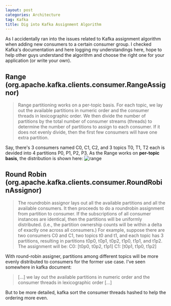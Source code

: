 ```yaml
---
layout: post
categories: Architecture
tag: Kafka
title: Dig into Kafka Assignment Algorithm
---
```

As I accidentally ran into the issues related to Kafka assignment algorithm when adding new consumers to a certain consumer group. I checked Kafka's documentation and here logging my understandings here, hope to help other guys understand the algorithm and choose the right one for your application (or write your own).
<!--more-->
## Range (org.apache.kafka.clients.consumer.RangeAssignor)
> Range partitioning works on a per-topic basis. For each topic, we lay out the available partitions in numeric order and the consumer threads in lexicographic order. We then divide the number of partitions by the total number of consumer streams (threads) to determine the number of partitions to assign to each consumer. If it does not evenly divide, then the first few consumers will have one extra partition.

Say, there's 3 consumers named C0, C1, C2, and 3 topics T0, T1, T2 each is devided into 4 partitions P0, P1, P2, P3.
As the Range works on **per-topic basis**, the distribution is shown here:
<img src="{{ site.baseurl }}/img/range.png" alt="range" class="inline"/>


## Round Robin (org.apache.kafka.clients.consumer.RoundRobinAssignor)
>The roundrobin assignor lays out all the available partitions and all the available consumers. It then proceeds to do a roundrobin assignment from partition to consumer. If the subscriptions of all consumer instances are identical, then the partitions will be uniformly distributed. (i.e., the partition ownership counts will be within a delta of exactly one across all consumers.) For example, suppose there are two consumers C0 and C1, two topics t0 and t1, and each topic has 3 partitions, resulting in partitions t0p0, t0p1, t0p2, t1p0, t1p1, and t1p2. The assignment will be: C0: [t0p0, t0p2, t1p1] C1: [t0p1, t1p0, t1p2]

With round-robin assigner, partitions among different topics will be more evenly distributed to consumers for the former use case. 
I've seen somewhere in kafka document:
>[…] we lay out the available partitions in numeric order and the consumer threads in lexicographic order […]

But to be more detailed, kafka sort the consumer threads hashed to help the ordering more even.